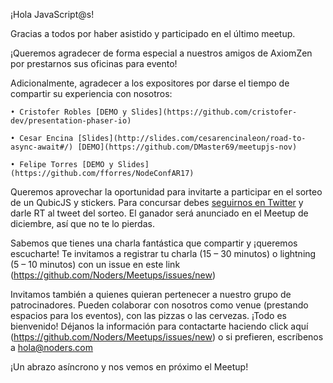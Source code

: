 ¡Hola JavaScript@s! 

Gracias a todos por haber asistido y participado en el último meetup.

¡Queremos agradecer de forma especial a nuestros amigos de AxiomZen por prestarnos sus oficinas para evento!

Adicionalmente, agradecer a los expositores por darse el tiempo de compartir su experiencia con nosotros:

    • Cristofer Robles [DEMO y Slides](https://github.com/cristofer-dev/presentation-phaser-io)

    • Cesar Encina [Slides](http://slides.com/cesarencinaleon/road-to-async-await#/) [DEMO](https://github.com/DMaster69/meetupjs-nov)

    • Felipe Torres [DEMO y Slides](https://github.com/fforres/NodeConfAR17)
        
Queremos aprovechar la oportunidad para invitarte a participar en el sorteo de un QubicJS y stickers. Para concursar debes [seguirnos en Twitter](https://twitter.com/NodersCL) y darle RT al tweet del sorteo. El ganador será anunciado en el Meetup de diciembre, así que no te lo pierdas.

Sabemos que tienes una charla fantástica que compartir y ¡queremos escucharte! Te invitamos a registrar tu charla (15 – 30 minutos) o lightning (5 – 10 minutos) con un issue en este link (https://github.com/Noders/Meetups/issues/new)

Invitamos también a quienes quieran pertenecer a nuestro grupo de patrocinadores. Pueden colaborar con nosotros como venue (prestando espacios para los eventos), con las pizzas o las cervezas. ¡Todo es bienvenido! Déjanos la información para contactarte haciendo click aquí (https://github.com/Noders/Meetups/issues/new) o si prefieren, escríbenos a hola@noders.com

¡Un abrazo asíncrono y nos vemos en próximo el Meetup!
